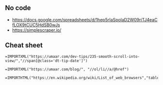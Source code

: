 
## No code

- https://docs.google.com/spreadsheets/d/1hep5rIaSpolaD2W09riTJ4eaCfLOX9tCUC5HdSB0wJs
- https://simplescraper.io/

## Cheat sheet



```
=IMPORTXML("https://umaar.com/dev-tips/235-smooth-scroll-into-view/","//span[@class='dt-tip-date']")

=IMPORTXML("https://umaar.com/blog/", "//ol/li//a/@href")

=IMPORTHTML("https://en.wikipedia.org/wiki/List_of_web_browsers","table",1)
```